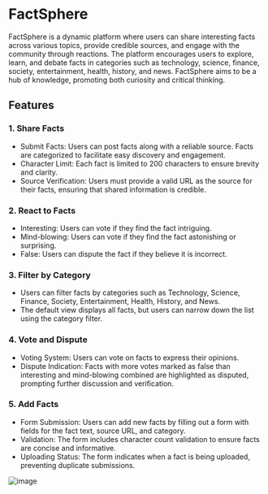 # FactSphere

FactSphere is a dynamic platform where users can share interesting facts across various topics, provide credible sources, and engage with the community through reactions. The platform encourages users to explore, learn, and debate facts in categories such as technology, science, finance, society, entertainment, health, history, and news. FactSphere aims to be a hub of knowledge, promoting both curiosity and critical thinking.

## Features

### 1. Share Facts
- Submit Facts: Users can post facts along with a reliable source. Facts are categorized to facilitate easy discovery and engagement.
- Character Limit: Each fact is limited to 200 characters to ensure brevity and clarity.
- Source Verification: Users must provide a valid URL as the source for their facts, ensuring that shared information is credible.

### 2. React to Facts
- Interesting: Users can vote if they find the fact intriguing.
- Mind-blowing: Users can vote if they find the fact astonishing or surprising.
- False: Users can dispute the fact if they believe it is incorrect.
  
### 3. Filter by Category
- Users can filter facts by categories such as Technology, Science, Finance, Society, Entertainment, Health, History, and News.
- The default view displays all facts, but users can narrow down the list using the category filter.
  
### 4. Vote and Dispute
- Voting System: Users can vote on facts to express their opinions.
- Dispute Indication: Facts with more votes marked as false than interesting and mind-blowing combined are highlighted as disputed, prompting further discussion and verification.

### 5. Add Facts
- Form Submission: Users can add new facts by filling out a form with fields for the fact text, source URL, and category.
- Validation: The form includes character count validation to ensure facts are concise and informative.
- Uploading Status: The form indicates when a fact is being uploaded, preventing duplicate submissions.

![image](https://github.com/user-attachments/assets/0eae32eb-3cf3-46f0-814f-27de43d52946)
